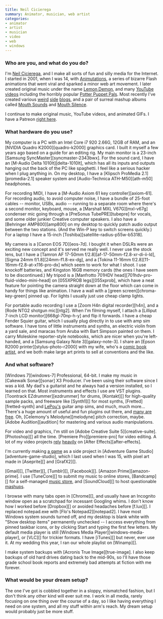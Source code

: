 ```yaml
---
title: Neil Cicierega
summary: Animator, musician, web artist
categories:
- animator
- artist
- musician
- video
- web
- windows
---
```


### Who are you, and what do you do?

I'm [Neil Cicierega](http://www.neilcic.com/ "Neil's website."), and I make all sorts of fun and silly media for the Internet. I started in 2001, when I was 14, with [Animutations](http://www.animutation.com/ "Neil's Flash animations."), a series of bizarre Flash animations that went viral and sparked a minor web art movement. I later created original music under the name [Lemon Demon](http://www.lemondemon.com/ "Neil's music."), and many [YouTube videos](https://www.youtube.com/user/NeilCicierega "Neil's YouTube videos.") including the horribly popular [Potter Puppet Pals](https://www.youtube.com/watch?v=Tx1XIm6q4r4 "Neil's Harry Potter puppet video."). Most recently I've created various [weird](http://www.windows95tips.com/ "Neil's serious Windows 95 tips.") [side](http://outslide.tumblr.com/ "Neil's SlideShare image collection.") [blogs](http://google-suggest.tumblr.com/ "Neil's collection og Google search suggestions."), and a pair of surreal mashup albums called [Mouth Sounds](http://www.neilcic.com/mouthsounds "Neil's mashup album.") and [Mouth Silence](http://www.neilcic.com/mouthsilence "Neil's other mashup album.").

I continue to make original music, YouTube videos, and animated GIFs. I have a Patreon [right here](https://www.patreon.com/NeilC "Neil's Patreon account.").

### What hardware do you use?

My computer is a PC with an Intel Core i7 920 2.66G, 12GB of RAM, and an [NVIDIA Quadro K2000][quadro-k2000] graphics card. I built it myself a few years ago based on a guide for an editing rig. My main monitor is a 23-inch [Samsung SyncMaster][syncmaster-2343bwx]. For the sound card, I have an [M-Audio Delta 1010lt][delta-1010lt], which has all its inputs and outputs hanging out the back of the PC like spaghetti. I feel like a serious hacker when I plug anything in. On my desktop, I have a [Klipsch ProMedia 2.1][promedia-2.1] speaker system and [Audio-Technica ATH-M50][ath-m50] headphones.

For recording MIDI, I have a [M-Audio Axiom 61 key controller][axiom-61]. For recording audio, to avoid computer noise, I have a bundle of 25-foot cables -- monitor, USBs, audio -- running to a separate room where there's a second monitor, keyboard, mouse, a [Marshall MXL V67G][mxl-v67g] condenser mic going through a [PreSonus TubePRE][tubepre] for vocals, and some older junkier Creative computer speakers. I also have a [Behringer AMP800][amp800] on my desktop to quickly patch audio output between the two stations. (And the Win-P key to switch screens quickly.) For a laptop I have a 15-inch [Toshiba][satellite-radius-p55w-b5318].

My camera is a [Canon EOS 7D][eos-7d]. I bought it when DSLRs were an
exciting new concept and it's served me really well. I never use the stock lens, but I have a [Tamron AF 17-50mm f/2.8][af-17-50mm-f2.8-xr-di-ii-ld], [Sigma 24mm f/1.8][24mm-f1.8-ex-dg], and a [Tokina 11-16mm f/2.8][11-16mm-f2.8-at-x116-pro-dx] which seem to work for what I shoot. I use knockoff batteries, and Kingston 16GB memory cards (the ones I have seem to be discontinued.) My tripod is a [Manfrotto 701HDV head][701hdv-pro-fluid-video-mini-head] on [055XPROB legs][055xprob], which have a neat feature for pointing the camera straight down at the floor which can come in handy for things like animation. I have a wall with a [green screen][chroma-key-green] pinned up. For lights I usually just use cheap clamp lights.

For portable audio recording I use a [Zoom H4n digital recorder][h4n], and a [Rode NTG2 shotgun mic][ntg2]. When I'm filming myself, I attach a [Lilliput 7-inch LCD monitor][668gl-70np-h-y] and flip it forwards. I have a cheap Fender Squier guitar, which I usually plug directly in to use with amp sim software. I have tons of little instruments and synths, an electric violin from a yard sale, and maracas from Aruba with Bart Simpson painted on them. I carry Moleskine reporter-style notebooks, which are nicer when you're left-handed, and a [Samsung Galaxy Note 3][galaxy-note-3]. I share an [Epson R2000 printer][stylus-photo-r2000] with my wife, who's a [comic book artist](http://www.mingdoyle.com/ "Ming's website."), and we both make large art prints to sell at conventions and the like.

### And what software?

[Windows 7][windows-7] Professional, 64-bit. I make my music in [Cakewalk Sonar][sonar] X3 Producer. I've been using their software since I was a kid. My dad's a guitarist and he always had a version installed, so I learned on that. Most instruments and effects I use are VST plugins. [Toontrack EZdrummer][ezdrummer] for drums, [Kontakt][] for high-quality sample packs, and freeware like [Synth1][] for most synths, [Fretted][fretted-synth] and [LePou's](http://lepouplugins.blogspot.com/ "Leo's plugin website.") guitar amp sims, and much, much more... There's a huge amount of useful and fun plugins out there, and [many are free](http://bedroomproducersblog.com/free-vst-plugins/ "An article about the best free VST plugins."). Oh, [Celemony's Melodyne][melodyne] pitch correction, maybe. [Adobe Audition][audition] for mastering and various audio manipulations.

For video and graphics, I'm still on [Adobe Creative Suite 5][creative-suite]. [Photoshop][] all the time. [Premiere Pro][premiere-pro] for video editing. A lot of my video projects [rely](https://www.youtube.com/watch?v=LvrCoDZUwRg "Neil's Goosebumps video on YouTube.") [heavily](https://www.youtube.com/watch?v=XAsPeY8BsQU "Neil's MOUTH video on YouTube.") on [After Effects][after-effects].

I'm currently making [a game](https://twitter.com/iconarchitect10 "Neil's game's Twitter account.") as a side project in [Adventure Game Studio][adventure-game-studio], which I last used when I was 15, with pixel art made in [Aseprite][] and [GrafX2][].

[Gmail][], [Twitter][], [Tumblr][], [Facebook][]. [Amazon Prime][amazon-prime]. I use [TuneCore][] to submit my music to online stores, [Bandcamp][] for a self-managed [music store](http://lemondemon.bandcamp.com/ "Neil's Bandcamp store."), and [SoundCloud][] to host questionable [mashups](https://soundcloud.com/neilcic "Neil's SoundCloud account.").

I browse with many tabs open in [Chrome][], and usually have an Incognito window open as a scratchpad for incessant Googling whims. I don't know how I worked before [Dropbox][] or avoided headaches before [f.lux][]. I replaced notepad.exe with [Flo's Notepad2][notepad2]. I have most Windows system sounds turned off, and my desktop is blank white with "Show desktop items" permanently unchecked -- I access everything from pinned taskbar icons, or by clicking Start and typing the first few letters. My default media player is still [Windows Media Player][windows-media-player], or [VLC][] for trickier formats. I have [iTunes][] but never, ever use it. At my wedding this year, I ran our whole playlist on [Winamp][].

I make system backups with [Acronis True Image][true-image]. I also keep backups of old hard drives dating back to the mid-90s, so I'll have those grade school book reports and extremely bad attempts at fiction with me forever.

### What would be your dream setup?

The one I've got is cobbled together in a sloppy, mismatched fashion, but I don't think any other kind will ever suit me. I work in all media, rarely focusing on one thing over the course of a day, so I like having everything I need on one system, and all my stuff within arm's reach. My dream setup would probably just be more stuff.
